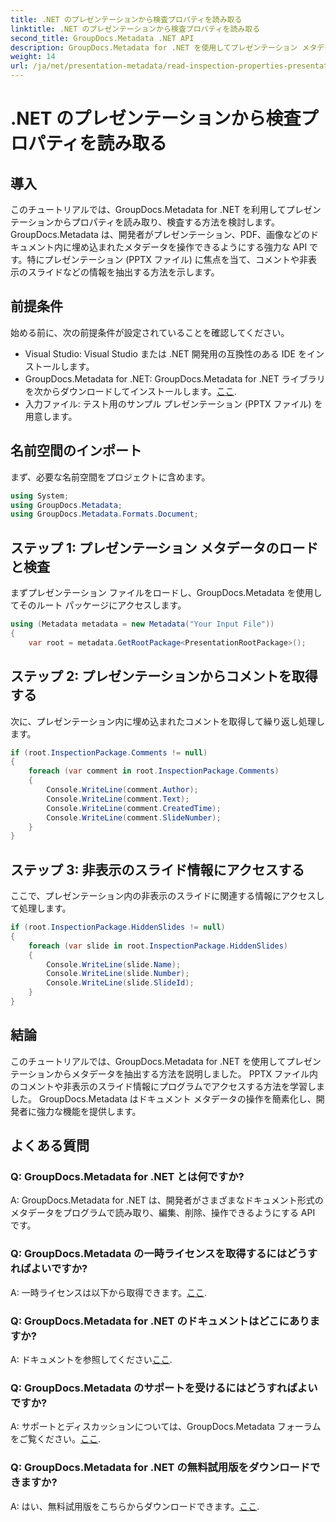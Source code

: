```yaml
---
title: .NET のプレゼンテーションから検査プロパティを読み取る
linktitle: .NET のプレゼンテーションから検査プロパティを読み取る
second_title: GroupDocs.Metadata .NET API
description: GroupDocs.Metadata for .NET を使用してプレゼンテーション メタデータを抽出する方法を学びます。コメント、非表示のスライドなどにプログラムでアクセスします。
weight: 14
url: /ja/net/presentation-metadata/read-inspection-properties-presentations/
---
```


# .NET のプレゼンテーションから検査プロパティを読み取る

## 導入
このチュートリアルでは、GroupDocs.Metadata for .NET を利用してプレゼンテーションからプロパティを読み取り、検査する方法を検討します。 GroupDocs.Metadata は、開発者がプレゼンテーション、PDF、画像などのドキュメント内に埋め込まれたメタデータを操作できるようにする強力な API です。特にプレゼンテーション (PPTX ファイル) に焦点を当て、コメントや非表示のスライドなどの情報を抽出する方法を示します。
## 前提条件
始める前に、次の前提条件が設定されていることを確認してください。
- Visual Studio: Visual Studio または .NET 開発用の互換性のある IDE をインストールします。
-  GroupDocs.Metadata for .NET: GroupDocs.Metadata for .NET ライブラリを次からダウンロードしてインストールします。[ここ](https://releases.groupdocs.com/metadata/net/).
- 入力ファイル: テスト用のサンプル プレゼンテーション (PPTX ファイル) を用意します。
## 名前空間のインポート
まず、必要な名前空間をプロジェクトに含めます。
```csharp
using System;
using GroupDocs.Metadata;
using GroupDocs.Metadata.Formats.Document;
```
## ステップ 1: プレゼンテーション メタデータのロードと検査
まずプレゼンテーション ファイルをロードし、GroupDocs.Metadata を使用してそのルート パッケージにアクセスします。
```csharp
using (Metadata metadata = new Metadata("Your Input File"))
{
    var root = metadata.GetRootPackage<PresentationRootPackage>();
```
## ステップ 2: プレゼンテーションからコメントを取得する
次に、プレゼンテーション内に埋め込まれたコメントを取得して繰り返し処理します。
```csharp
if (root.InspectionPackage.Comments != null)
{
    foreach (var comment in root.InspectionPackage.Comments)
    {
        Console.WriteLine(comment.Author);
        Console.WriteLine(comment.Text);
        Console.WriteLine(comment.CreatedTime);
        Console.WriteLine(comment.SlideNumber);
    }
}
```
## ステップ 3: 非表示のスライド情報にアクセスする
ここで、プレゼンテーション内の非表示のスライドに関連する情報にアクセスして処理します。
```csharp
if (root.InspectionPackage.HiddenSlides != null)
{
    foreach (var slide in root.InspectionPackage.HiddenSlides)
    {
        Console.WriteLine(slide.Name);
        Console.WriteLine(slide.Number);
        Console.WriteLine(slide.SlideId);
    }
}
```
## 結論
このチュートリアルでは、GroupDocs.Metadata for .NET を使用してプレゼンテーションからメタデータを抽出する方法を説明しました。 PPTX ファイル内のコメントや非表示のスライド情報にプログラムでアクセスする方法を学習しました。 GroupDocs.Metadata はドキュメント メタデータの操作を簡素化し、開発者に強力な機能を提供します。

## よくある質問
### Q: GroupDocs.Metadata for .NET とは何ですか?
A: GroupDocs.Metadata for .NET は、開発者がさまざまなドキュメント形式のメタデータをプログラムで読み取り、編集、削除、操作できるようにする API です。
### Q: GroupDocs.Metadata の一時ライセンスを取得するにはどうすればよいですか?
 A: 一時ライセンスは以下から取得できます。[ここ](https://purchase.groupdocs.com/temporary-license/).
### Q: GroupDocs.Metadata for .NET のドキュメントはどこにありますか?
 A: ドキュメントを参照してください[ここ](https://tutorials.groupdocs.com/metadata/net/).
### Q: GroupDocs.Metadata のサポートを受けるにはどうすればよいですか?
 A: サポートとディスカッションについては、GroupDocs.Metadata フォーラムをご覧ください。[ここ](https://forum.groupdocs.com/c/metadata/14).
### Q: GroupDocs.Metadata for .NET の無料試用版をダウンロードできますか?
 A: はい、無料試用版をこちらからダウンロードできます。[ここ](https://releases.groupdocs.com/).
